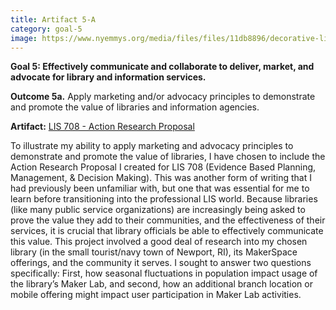 ```yaml
---
title: Artifact 5-A
category: goal-5
image: https://www.nyemmys.org/media/files/files/11db8896/decorative-line-break-29.png
---
```


**Goal 5: Effectively communicate and collaborate to deliver, market, and advocate for library and information services.**

**Outcome 5a.** Apply marketing and/or advocacy principles to demonstrate and promote the value of 
libraries and information agencies.

**Artifact:** [LIS 708 - Action Research Proposal](https://docs.google.com/document/d/1CG95DsB5EKjm_IoZpYUTWUPnpi9MNnB6EpZfBh28xbY/edit?usp=sharing)

To illustrate my ability to apply marketing and advocacy principles to demonstrate and promote the value of libraries, I have chosen to include the Action Research Proposal I created for LIS 708 (Evidence Based Planning, Management, & Decision Making). This was another form of writing that I had previously been unfamiliar with, but one that was essential for me to learn before transitioning into the professional LIS world. Because libraries (like many public service organizations) are increasingly being asked to prove the value they add to their communities, and the effectiveness of their services, it is crucial that library officials be able to effectively communicate this value. This project involved a good deal of research into my chosen library (in the small tourist/navy town of Newport, RI), its MakerSpace offerings, and the community it serves. I sought to answer two questions specifically: First, how seasonal fluctuations in population impact usage of the library’s Maker Lab, and second, how an additional branch location or mobile offering might impact user participation in Maker Lab activities.